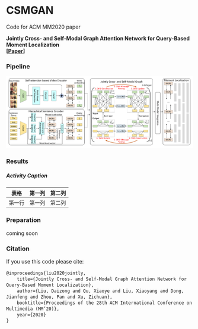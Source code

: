 # CSMGAN
Code for ACM MM2020 paper

**Jointly Cross- and Self-Modal Graph Attention Network for Query-Based Moment Localization** <br />
**[[Paper](https://arxiv.org/abs/2008.01403)]** <br />

### Pipeline
<div align="center">
  <img src="./pipeline.pdf" width="750px" />
</div>

### Results
##### Activity Caption
| 表格      | 第一列     | 第二列     |
| ---------- | :-----------:  | :-----------: |
| 第一行     | 第一列     | 第二列     |

### Preparation
coming soon

### Citation
If you use this code please cite:

```
@inproceedings{liu2020jointly,
    title={Jointly Cross- and Self-Modal Graph Attention Network for Query-Based Moment Localization},
    author={Liu, Daizong and Qu, Xiaoye and Liu, Xiaoyang and Dong, Jianfeng and Zhou, Pan and Xu, Zichuan},
    booktitle={Proceedings of the 28th ACM International Conference on Multimedia (MM’20)},
    year={2020}
}
```
